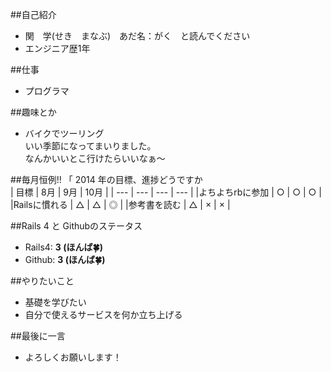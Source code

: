 ﻿##自己紹介

- 関　学(せき　まなぶ)　あだ名：がく　と読んでください
- エンジニア歴1年

##仕事

- プログラマ

##趣味とか
- バイクでツーリング  
いい季節になってまいりました。  
なんかいいとこ行けたらいいなぁ～


##毎月恒例!! 「 2014 年の目標、進捗どうですか   
| 目標 | 8月  | 9月 | 10月 |
| --- | --- |  --- |  --- |
|よちよちrbに参加 | ○ | ○ | ○ |
|Railsに慣れる | △ | △ | ◎ |
|参考書を読む | △ | × | × |

##Rails 4 と Githubのステータス

- Rails4: **3 (ほんば:four_leaf_clover:)**
- Github: **3 (ほんば:four_leaf_clover:)**

##やりたいこと

- 基礎を学びたい
- 自分で使えるサービスを何か立ち上げる

##最後に一言

- よろしくお願いします！